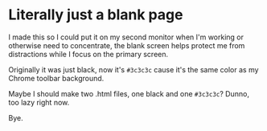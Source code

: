 # Literally just a blank page

I made this so I could put it on my second monitor when I'm working or otherwise need to concentrate, the blank screen helps protect me from distractions while I focus on the primary screen.

Originally it was just black, now it's `#3c3c3c` cause it's the same color as my Chrome toolbar background.

Maybe I should make two .html files, one black and one `#3c3c3c`? Dunno, too lazy right now.

Bye.

